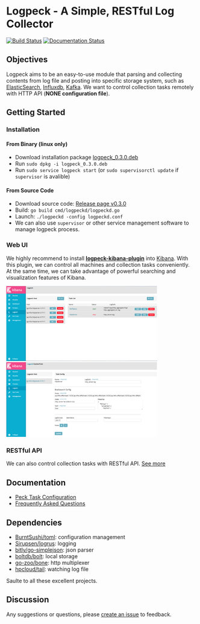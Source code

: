 # Logpeck - A Simple, RESTful Log Collector

[![Build Status](https://travis-ci.org/opera/logpeck.svg?branch=master)](https://travis-ci.org/opera/logpeck)
[![Documentation Status](https://img.shields.io/badge/中文文档-最新-brightgreen.svg)](README-cn.md)

## Objectives
Logpeck aims to be an easy-to-use module that parsing and collecting contents from log file and posting into specific storage system, such as [ElasticSearch](https://github.com/elastic/elasticsearch), [Influxdb](https://github.com/influxdata/influxdb), [Kafka](https://github.com/apache/kafka). We want to control collection tasks remotely with HTTP API (**NONE configuration file**).

## Getting Started

### Installation
#### From Binary (linux only)

 * Download installation package [logpeck_0.3.0.deb](https://github.com/opera/resources/blob/master/logpeck/releases/logpeck_0.3.0.deb)
 * Run `sudo dpkg -i logpeck_0.3.0.deb`
 * Run `sudo service logpeck start` (or `sudo supervisorctl update` if `supervisor` is avalible) 

#### From Source Code

 * Download source code: [Release page v0.3.0](https://github.com/opera/logpeck/releases/tag/0.3.0)
 * Build: `go build cmd/logpeckd/logpeckd.go`
 * Launch: `./logpeckd -config logpeckd.conf`
 * We can also use `supervisor` or other service management software to manage logpeck process.

### Web UI

We highly recommend to install [**logpeck-kibana-plugin**](https://github.com/opera/logpeck-kibana-plugin) into [Kibana](https://github.com/elastic/kibana). With this plugin, we can control all machines and collection tasks conveniently. At the same time, we can take advantage of powerful searching and visualization features of Kibana.

<p float="left">
  <img src="https://github.com/opera/resources/blob/master/logpeck/1.png" width="400" />
  <img src="https://github.com/opera/resources/blob/master/logpeck/2.png" width="400" /> 
</p>

### RESTful API

We can also control collection tasks with RESTful API. [See more](doc/restful.md)

## Documentation

 * [Peck Task Configuration](doc/task_config.md)
 * [Frequently Asked Questions](doc/FAQ.md)
 
## Dependencies

 * [BurntSushi/toml](github.com/BurntSushi/toml): configuration management
 * [Sirupsen/logrus](github.com/Sirupsen/logrus): logging
 * [bitly/go-simplejson](github.com/bitly/go-simplejson): json parser
 * [boltdb/bolt](github.com/boltdb/bolt): local storage
 * [go-zoo/bone](github.com/go-zoo/bone): http multiplexer
 * [hpcloud/tail](github.com/hpcloud/tail): watching log file
 
 Saulte to all these excellent projects.
 
## Discussion

Any suggestions or questions, please [create an issue](https://github.com/opera/logpeck/issues/new) to feedback.
